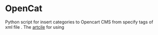 # OpenCat
Python script for insert categories to Opencart CMS from specify tags of xml file . The <a href="http://blog.websofter.ru/python-script-dlya-avtodobavleniya-podkategoriy-dlya-cms-opencart/">artcile</a> for using
